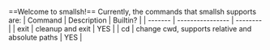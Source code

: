 ==Welcome to smallsh!==
Currently, the commands that smallsh supports are:
    | Command | Description      | Builtin? |
    | ------- | ---------------- | -------- |
    | exit    | cleanup and exit | YES      |
    | cd      | change cwd, supports relative and absolute paths | YES      |
